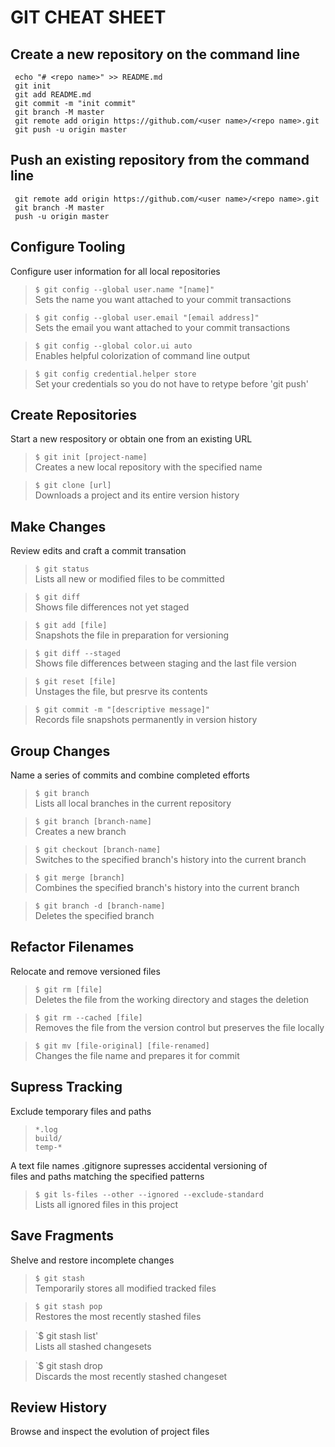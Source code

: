 # GIT CHEAT SHEET  

## Create a new repository on the command line  
` echo "# <repo name>" >> README.md`  
` git init`  
` git add README.md`  
` git commit -m "init commit"`  
` git branch -M master`  
` git remote add origin https://github.com/<user name>/<repo name>.git`  
` git push -u origin master`  

## Push an existing repository from the command line  
` git remote add origin https://github.com/<user name>/<repo name>.git`  
` git branch -M master`  
` push -u origin master`  

## Configure Tooling   
Configure user information for all local repositories  
> `$ git config --global user.name "[name]"`  
> Sets the name you want attached to your commit transactions  

> `$ git config --global user.email "[email address]"`  
> Sets the email you want attached to your commit transactions  

> `$ git config --global color.ui auto`  
> Enables helpful colorization of command line output  

> `$ git config credential.helper store`  
> Set your credentials so you do not have to retype before 'git push'  

## Create Repositories  
Start a new respository or obtain one from an existing URL  
> `$ git init [project-name]`  
> Creates a new local repository with the specified name  

> `$ git clone [url]`  
> Downloads a project and its entire version history  

## Make Changes  
Review edits and craft a commit transation  
> `$ git status`  
> Lists all new or modified files to be committed  

> `$ git diff`  
> Shows file differences not yet staged  

> `$ git add [file]`  
> Snapshots the file in preparation for versioning  

> `$ git diff --staged`  
> Shows file differences between staging and the last file version  

> `$ git reset [file]`  
> Unstages the file, but presrve its contents  

> `$ git commit -m "[descriptive message]"`  
> Records file snapshots permanently in version history  

## Group Changes  
Name a series of commits and combine completed efforts  
> `$ git branch`  
> Lists all local branches in the current repository  

> `$ git branch [branch-name]`  
> Creates a new branch  

> `$ git checkout [branch-name]`  
> Switches to the specified branch's history into the current branch  

> `$ git merge [branch]`  
> Combines the specified branch's history into the current branch  

> `$ git branch -d [branch-name]`  
> Deletes the specified branch  

## Refactor Filenames  
Relocate and remove versioned files  
> `$ git rm [file]`  
> Deletes the file from the working directory and stages the deletion  

> `$ git rm --cached [file]`  
> Removes the file from the version control but preserves the file locally  

> `$ git mv [file-original] [file-renamed]`  
> Changes the file name and prepares it for commit  

## Supress Tracking  
Exclude temporary files and paths  
> `*.log`  
> `build/`  
> `temp-*`  

A text file names .gitignore supresses accidental versioning of  
files and paths matching the specified patterns  

> `$ git ls-files --other --ignored --exclude-standard`  
Lists all ignored files in this project  

## Save Fragments  
Shelve and restore incomplete changes  
> `$ git stash`  
Temporarily stores all modified tracked files  

> `$ git stash pop`  
> Restores the most recently stashed files  

> `$ git stash list'  
> Lists all stashed changesets  

> `$ git stash drop  
> Discards the most recently stashed changeset  

## Review History  
Browse and inspect the evolution of project files  



